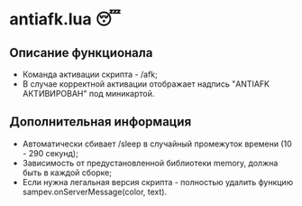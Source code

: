 # antiafk.lua :sleeping:

## Описание функционала
- Команда активации скрипта - /afk;
- В случае корректной активации отображает надпись "ANTIAFK АКТИВИРОВАН" под миникартой.

## Дополнительная информация
- Автоматически сбивает /sleep в случайный промежуток времени (10 - 290 секунд);
- Зависимость от предустановленной библиотеки memory, должна быть в каждой сборке;
- Если нужна легальная версия скрипта - полностью удалить функцию sampev.onServerMessage(color, text).

